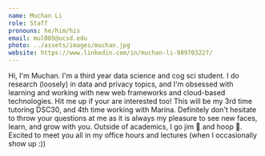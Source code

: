 ```yaml
---
name: Muchan Li
role: Staff
pronouns: he/him/his
email: mul005@ucsd.edu
photo: ../assets/images/muchan.jpg
website: https://www.linkedin.com/in/muchan-li-989703227/
---
```

Hi, I'm Muchan. I'm a third year data science and cog sci student. I do research (loosely) in data and privacy topics, and I'm obsessed with learning and working with new web frameworks and cloud-based technologies. Hit me up if your are interested too! This will be my 3rd time tutoring DSC30, and 4th time working with Marina. Definitely don't hesitate to throw your questions at me as it is always my pleasure to see new faces, learn, and grow with you. Outside of academics, I go jim 💪 and hoop 🏀. Excited to meet you all in my office hours and lectures (when I occasionally show up :))



